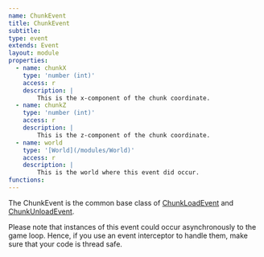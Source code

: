```yaml
---
name: ChunkEvent
title: ChunkEvent
subtitle:
type: event
extends: Event
layout: module
properties:
  - name: chunkX
    type: 'number (int)'
    access: r
    description: |
        This is the x-component of the chunk coordinate.
  - name: chunkZ
    type: 'number (int)'
    access: r
    description: |
        This is the z-component of the chunk coordinate.
  - name: world
    type: '[World](/modules/World)'
    access: r
    description: |
        This is the world where this event did occur.
functions:
---
```


The <span class="notranslate">ChunkEvent</span> is the common base class of
 [ChunkLoadEvent](/modules/ChunkLoadEvent) and [ChunkUnloadEvent](/modules/ChunkUnloadEvent).

 Please note that instances of this event could occur asynchronously to the game loop. Hence, if
 you use an event interceptor to handle them, make sure that your code is thread safe.
